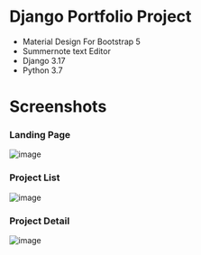 # Django Portfolio Project
- Material Design For Bootstrap 5
- Summernote text Editor
- Django 3.17
- Python 3.7

# Screenshots

### Landing Page
![image](https://user-images.githubusercontent.com/47489747/111075617-821f3480-84f1-11eb-8d61-241b0df8187e.png)

###  Project List
![image](https://user-images.githubusercontent.com/47489747/111075676-d9250980-84f1-11eb-979b-bb1a0f6db4ab.png)

### Project Detail
![image](https://user-images.githubusercontent.com/47489747/111075264-d3c6bf80-84ef-11eb-842c-597a0251e178.png)


